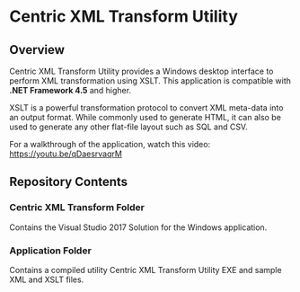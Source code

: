 # Centric XML Transform Utility
## Overview
Centric XML Transform Utility provides a Windows desktop interface to perform XML transformation using XSLT.  This application is compatible with **.NET Framework 4.5** and higher.

XSLT is a powerful transformation protocol to convert XML meta-data into an output format.  While commonly used to generate HTML, it can also be used to generate any other flat-file layout such as SQL and CSV.

For a walkthrough of the application, watch this video:  https://youtu.be/qDaesrvaqrM

## Repository Contents
### Centric XML Transform Folder
Contains the Visual Studio 2017 Solution for the Windows application.

### Application Folder
Contains a compiled utility Centric XML Transform Utility EXE and sample XML and XSLT files.
